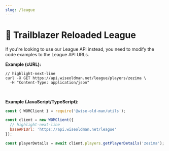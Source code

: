 ```yaml
---
slug: /league
---
```


# 🎉 Trailblazer Reloaded League

If you're looking to use our League API instead, you need to modify the code examples to the League API URLs.

**Example (cURL):**

```curl
// highlight-next-line
curl -X GET https://api.wiseoldman.net/league/players/zezima \
  -H "Content-Type: application/json"
```

<br />

**Example (JavaScript/TypeScript):**

```javascript
const { WOMClient } = require('@wise-old-man/utils');

const client = new WOMClient({
  // highlight-next-line
  baseAPIUrl: 'https://api.wiseoldman.net/league'
});

const playerDetails = await client.players.getPlayerDetails('zezima');
```
